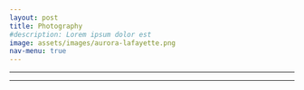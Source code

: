 ```yaml
---
layout: post
title: Photography
#description: Lorem ipsum dolor est
image: assets/images/aurora-lafayette.png 
nav-menu: true
---
```



<hr />

<hr />